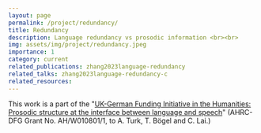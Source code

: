 ```yaml
---
layout: page
permalink: /project/redundancy/
title: Redundancy
description: Language redundancy vs prosodic information <br><br>
img: assets/img/project/redundancy.jpeg
importance: 1
category: current
related_publications: zhang2023language-redundancy
related_talks: zhang2023language-redundancy-c
related_resources: 
---
```


This work is a part of the "[UK-German Funding Initiative in the Humanities: Prosodic structure at the interface between language and speech](https://www.research.ed.ac.uk/en/projects/uk-german-funding-initiative-in-the-humanities-prosodic-structure)" (AHRC-DFG Grant No. AH/W010801/1, to A. Turk, T.  Bögel and C. Lai.)